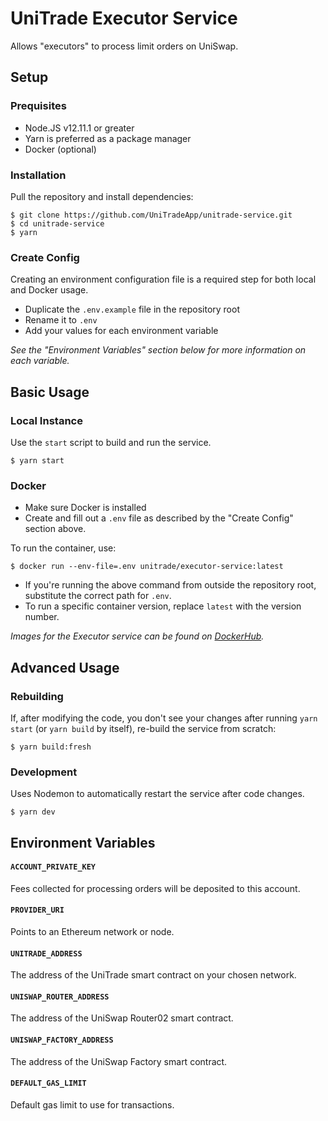 # UniTrade Executor Service

Allows "executors" to process limit orders on UniSwap.

## Setup

### Prequisites

- Node.JS v12.11.1 or greater
- Yarn is preferred as a package manager
- Docker (optional)

### Installation

Pull the repository and install dependencies:

```
$ git clone https://github.com/UniTradeApp/unitrade-service.git
$ cd unitrade-service
$ yarn
```

### Create Config

Creating an environment configuration file is a required step for both local and Docker usage.

- Duplicate the `.env.example` file in the repository root
- Rename it to `.env`
- Add your values for each environment variable

_See the "Environment Variables" section below for more information on each variable._

## Basic Usage

### Local Instance

Use the `start` script to build and run the service.

```
$ yarn start
```

### Docker

- Make sure Docker is installed
- Create and fill out a `.env` file as described by the "Create Config" section above.

To run the container, use:

```
$ docker run --env-file=.env unitrade/executor-service:latest
```

- If you're running the above command from outside the repository root, substitute the correct path for `.env`.
- To run a specific container version, replace `latest` with the version number.

_Images for the Executor service can be found on [DockerHub](https://hub.docker.com/repository/docker/unitrade/executor-service)._

## Advanced Usage

### Rebuilding

If, after modifying the code, you don't see your changes after running `yarn start` (or `yarn build` by itself), re-build the service from scratch:

```
$ yarn build:fresh
```

### Development

Uses Nodemon to automatically restart the service after code changes.

```
$ yarn dev
```

## Environment Variables

#### `ACCOUNT_PRIVATE_KEY`
Fees collected for processing orders will be deposited to this account.

#### `PROVIDER_URI`
Points to an Ethereum network or node.

#### `UNITRADE_ADDRESS`
The address of the UniTrade smart contract on your chosen network.

#### `UNISWAP_ROUTER_ADDRESS`
The address of the UniSwap Router02 smart contract.

#### `UNISWAP_FACTORY_ADDRESS`
The address of the UniSwap Factory smart contract.

#### `DEFAULT_GAS_LIMIT`
Default gas limit to use for transactions.
